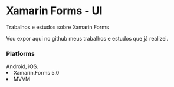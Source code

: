 # Xamarin Forms - UI
Trabalhos e estudos sobre Xamarin Forms
<p>Vou expor aqui no github meus trabalhos e estudos que já realizei.</p>
<h3>Platforms</h3>
Android, iOS.
<li>Xamarin.Forms 5.0</li>
<li>MVVM</li>
<img source="https://github.com/dev-jardeloliveira/Xamarin/blob/main/AppArte.gif" />
